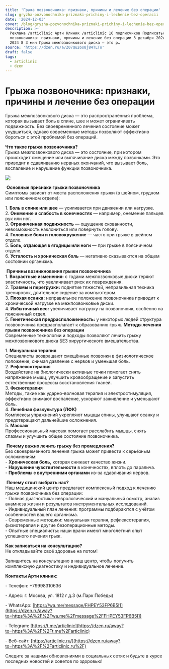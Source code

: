```yaml
---
title: 'Грыжа позвоночника: признаки, причины и лечение без операции'
slug: gryzha-pozvonochnika-priznaki-prichiny-i-lechenie-bez-operacii
date: '2024-12-03'
cover: /blog/gryzha-pozvonochnika-priznaki-prichiny-i-lechenie-bez-operacii/cover.jpg
description: >-
  Реклама /articlinic Арти Клиник /articlinic 16 подписчиков Подписаться Грыжа
  позвоночника: признаки, причины и лечение без операции 3 декабря 20243 дек
  2024 8 3 мин Грыжа межпозвонкового диска — это р…
source: 'https://dzen.ru/a/Z07Qu2os8j84TLTo'
draft: false
tags:
  - articlinic
  - dzen
---
```


# Грыжа позвоночника: признаки, причины и лечение без операции

Грыжа межпозвонкового диска — это распространённая проблема, которая вызывает боль в спине, шее и может ограничивать подвижность. Без своевременного лечения состояние может ухудшиться, однако современные методы позволяют эффективно бороться с этой проблемой без операций.

**Что такое грыжа позвоночника?**  
Грыжа межпозвонкового диска — это состояние, при котором происходит смещение или выпячивание диска между позвонками. Это приводит к сдавливанию нервных окончаний, что вызывает боль, воспаление и нарушение функции позвоночника.

![](/blog/gryzha-pozvonochnika-priznaki-prichiny-i-lechenie-bez-operacii/img-0.jpg)

 **Основные признаки грыжи позвоночника**  
Симптомы зависят от места расположения грыжи (в шейном, грудном или поясничном отделе):  
  
1. **Боль в спине или шее** — усиливается при движении или нагрузке.  
2. **Онемение и слабость в конечностях** — например, онемение пальцев рук или ног.  
3. **Ограниченная подвижность** — ощущение скованности, невозможность наклониться или повернуть голову.  
4. **Головные боли и головокружение** — часто при грыже в шейном отделе.  
5. **Боль, отдающая в ягодицы или ноги** — при грыже в поясничном отделе.  
6. **Усталость и хроническая боль** — негативно сказываются на общем состоянии организма.  
  
 **Причины возникновения грыжи позвоночника**  
1. **Возрастные изменения:** с годами межпозвонковые диски теряют эластичность, что увеличивает риск их повреждения.  
2. **Травмы и перегрузки:** поднятие тяжестей, неправильная техника тренировок, длительное сидение за компьютером.  
3. **Плохая осанка:** неправильное положение позвоночника приводит к хронической нагрузке на межпозвонковые диски.  
4. **Избыточный вес:** увеличивает нагрузку на позвоночник, особенно на поясничный отдел.  
5. **Генетическая предрасположенность:** у некоторых людей структура позвоночника предрасполагает к образованию грыж. **Методы лечения грыжи позвоночника без операции**  
Современные технологии и подходы позволяют лечить грыжу межпозвонкового диска БЕЗ хирургического вмешательства.  
  
1. **Мануальная терапия**  
Специалисты возвращают смещённые позвонки в физиологическое положение, снимая давление с нервов и уменьшая боль.  
2. **Рефлексотерапия**  
Воздействие на биологически активные точки помогает снять напряжение мышц, улучшить кровообращение и запустить естественные процессы восстановления тканей.  
3. **Физиотерапия**  
Методы, такие как ударно-волновая терапия и электростимуляция, эффективно снимают воспаление, ускоряют заживление и уменьшают боль.  
4. **Лечебная физкультура (ЛФК)**  
Комплексы упражнений укрепляют мышцы спины, улучшают осанку и предотвращают дальнейшие осложнения.  
5. **Массаж**  
Профессиональный массаж помогает расслабить мышцы, снять спазмы и улучшить общее состояние позвоночника.  
  
 **Почему важно лечить грыжу без промедления?**  
Без своевременного лечения грыжа может привести к серьёзным осложнениям:  
\- **Хроническая боль,** которая снижает качество жизни.  
\- **Нарушение чувствительности** в конечностях, вплоть до паралича.  
\- **Проблемы с внутренними органами** из-за сдавливания нервов.  
  
 **Почему стоит выбрать нас?**  
Наш медицинский центр предлагает комплексный подход к лечению грыжи позвоночника без операции:  
\- Полная диагностика: неврологический и мануальный осмотр, анализ анамнеза жизни и результатов инструментальных исследований.  
\- Индивидуальный план лечения: программы подбираются с учётом особенностей вашего организма.  
\- Современные методики: мануальная терапия, рефлексотерапия, физиотерапия и другие безоперационные методы.  
\- Опытные специалисты: наши врачи имеют многолетний опыт успешного лечения грыж.

  
**Как записаться на консультацию?**  
Не откладывайте своё здоровье на потом!

Запишитесь на консультацию в наш центр, чтобы получить комплексную диагностику и индивидуальное лечение.

**Контакты Арти клиник:**

\- Телефон: +79998310636

\- Адрес: г. Москва, ул. 1812 г д.3 (м.Парк Победы)

\- WhatsApp: [https://wa.me/message/FHPEY53FP6B5I1](https://dzen.ru/away?to=https%3A%2F%2Fwa.me%2Fmessage%2FFHPEY53FP6B5I1)

\- Telegram: [https://t.me/articlinic](https://dzen.ru/away?to=https%3A%2F%2Ft.me%2Farticlinic)

\- Веб-сайт: [https://articlinic.ru/](https://dzen.ru/away?to=https%3A%2F%2Farticlinic.ru%2F)

Следите за нашими обновлениями в социальных сетях и будьте в курсе последних новостей и советов по здоровью!